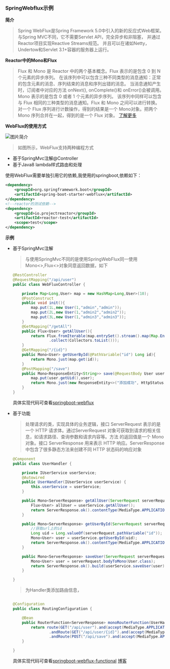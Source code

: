 ### SpringWebflux示例


**简介**

 > Spring WebFlux是Spring Framework 5.0中引入的新的反应式Web框架。
 与Spring MVC不同，它不需要Servlet API，完全异步和非阻塞，
 并通过Reactor项目实现Reactive Streams规范。
 并且可以在诸如Netty，Undertow和Servlet 3.1+容器的服务器上运行。

**Reactor中的Mono和Flux**

>Flux 和 Mono 是 Reactor 中的两个基本概念。Flux 表示的是包含 0 到 N 个元素的异步序列。
在该序列中可以包含三种不同类型的消息通知：正常的包含元素的消息、序列结束的消息和序列出错的消息。
当消息通知产生时，订阅者中对应的方法 onNext(), onComplete()和 onError()会被调用。Mono 表示的是包含 0 或者 1 个元素的异步序列。
该序列中同样可以包含与 Flux 相同的三种类型的消息通知。Flux 和 Mono 之间可以进行转换。
对一个 Flux 序列进行计数操作，得到的结果是一个 Mono<Long>对象。把两个 Mono 序列合并在一起，得到的是一个 Flux 对象。 [了解更多](https://www.ibm.com/developerworks/cn/java/j-cn-with-reactor-response-encode/index.html)

**WebFlux的使用方式**

![图片简介](https://docs.spring.io/spring/docs/5.0.7.RELEASE/spring-framework-reference/images/spring-mvc-and-webflux-venn.png)
>如图所示，WebFlux支持两种编程方式

   - 基于SpringMvc注解@Controller
   - 基于Java8 lambda样式路由和处理

使用WebFlux需要单独引用它的依赖,我使用的springboot,依赖如下：

```xml
<dependency>
    <groupId>org.springframework.boot</groupId>
    <artifactId>spring-boot-starter-webflux</artifactId>
</dependency>
<!--reactor的测试依赖-->
<dependency>
    <groupId>io.projectreactor</groupId>
    <artifactId>reactor-test</artifactId>
    <scope>test</scope>
</dependency>
```



**示例**

- 基于SpringMvc注解

  > 与使用SpringMvc不同的是使用SpringWebFlux同一使用Mono<>,Flux<>对象同意返回数据，如下

  ```java
  @RestController
  @RequestMapping("/api/user")
  public class WebFluxController {
  
      private Map<Long,User> map = new HashMap<Long,User>(10);
      @PostConstruct
      public void init(){
          map.put(1L,new User(1,"admin","admin"));
          map.put(2L,new User(1,"admin2","admin2"));
          map.put(3L,new User(1,"admin3","admin3"));
      }
      @GetMapping("/getAll")
      public Flux<User> getAllUser(){
          return Flux.fromIterable(map.entrySet().stream().map(Map.Entry::getValue)
                  .collect(Collectors.toList()));
      }
      @GetMapping("/{id}")
      public Mono<User> getUserById(@PathVariable("id") Long id){
          return Mono.just(map.get(id));
      }
      @PostMapping("/save")
      public Mono<ResponseEntity<String>> save(@RequestBody User user){
          map.put(user.getUid(),user);
          return Mono.just(new ResponseEntity<>("添加成功", HttpStatus.CREATED));
      }
  }
  ```

  具体实现代码可查看[springboot-webflux](https://github.com/xiaoyangW/spring-webflux-learn-example/tree/master/springboot-webflux) 

- 基于功能

  > 处理请求的类，实现具体的业务逻辑，接口 ServerRequest 表示的是一个 HTTP 请求体。通过ServerRequest 对象可获取到请求的相关信息，如请求路径、查询参数和请求内容等。方法 的返回值是一个 Mono<T extends ServerResponse>对象。接口 ServerResponse 用来表示 HTTP 响应。ServerResponse 中包含了很多静态方法来创建不同 HTTP 状态码的响应对象 

  ```java
  @Component
  public class UserHandler {
  
      private IUserService userService;
      @Autowired
      public UserHandler(IUserService userService) {
          this.userService = userService;
      }
  
      public Mono<ServerResponse> getAllUser(ServerRequest serverRequest){
          Flux<User> allUser = userService.getAllUser();
          return ServerResponse.ok().contentType(MediaType.APPLICATION_JSON).body(allUser,User.class);
      }
  
      public Mono<ServerResponse> getUserById(ServerRequest serverRequest){
          //获取url上的id
          Long uid = Long.valueOf(serverRequest.pathVariable("id"));
          Mono<User> user = userService.getUserById(uid);
          return ServerResponse.ok().contentType(MediaType.APPLICATION_JSON).body(user,User.class);
      }
  
      public Mono<ServerResponse> saveUser(ServerRequest serverRequest){
          Mono<User> user = serverRequest.bodyToMono(User.class);
          return ServerResponse.ok().build(userService.saveUser(user));
      }
  
  }
  ```

  > 为Handler类添加路由信息，

  ```java
  
  @Configuration
  public class RoutingConfiguration {
  
      @Bean
      public RouterFunction<ServerResponse> monoRouterFunction(UserHandler userHandler){
          return route(GET("/api/user").and(accept(MediaType.APPLICATION_JSON)),userHandler::getAllUser)
                  .andRoute(GET("/api/user/{id}").and(accept(MediaType.APPLICATION_JSON)),userHandler::getUserById)
                  .andRoute(POST("/api/save").and(accept(MediaType.APPLICATION_JSON)),userHandler::saveUser);
      }
  
  }
  ```
  
  具体实现代码可查看[springboot-webflux-functional](https://github.com/xiaoyangW/spring-webflux-learn-example/tree/master/springboot-webflux-functional) 
  [博客](http://www.wxiaoyang.top/2018/06/16/webflux/)